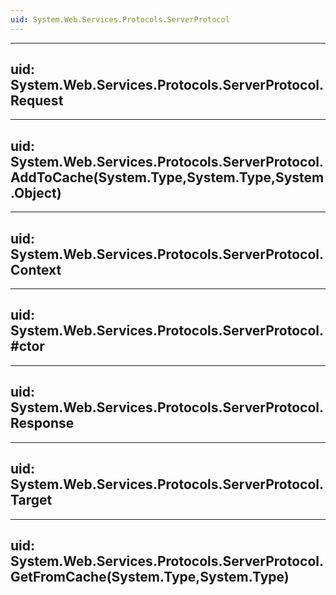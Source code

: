 ```yaml
---
uid: System.Web.Services.Protocols.ServerProtocol
---
```


---
uid: System.Web.Services.Protocols.ServerProtocol.Request
---

---
uid: System.Web.Services.Protocols.ServerProtocol.AddToCache(System.Type,System.Type,System.Object)
---

---
uid: System.Web.Services.Protocols.ServerProtocol.Context
---

---
uid: System.Web.Services.Protocols.ServerProtocol.#ctor
---

---
uid: System.Web.Services.Protocols.ServerProtocol.Response
---

---
uid: System.Web.Services.Protocols.ServerProtocol.Target
---

---
uid: System.Web.Services.Protocols.ServerProtocol.GetFromCache(System.Type,System.Type)
---
